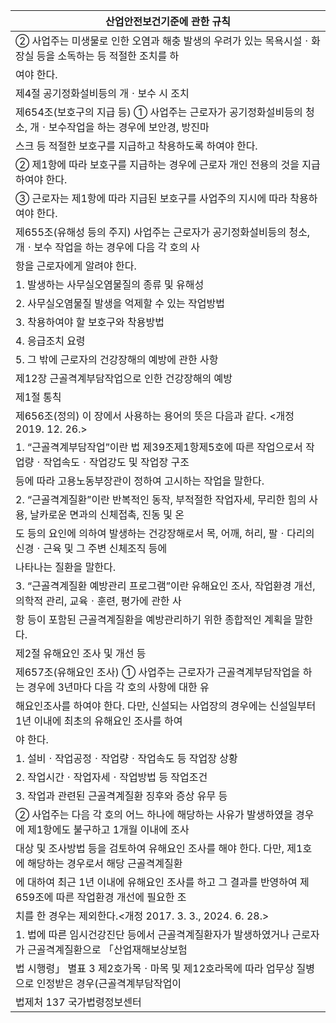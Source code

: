 | 산업안전보건기준에 관한 규칙 |
| --- |
| ② 사업주는 미생물로 인한 오염과 해충 발생의 우려가 있는 목욕시설ㆍ화장실 등을 소독하는 등 적절한 조치를 하 |
| 여야 한다. |
| 제4절 공기정화설비등의 개ㆍ보수 시 조치 |
| 제654조(보호구의 지급 등) ① 사업주는 근로자가 공기정화설비등의 청소, 개ㆍ보수작업을 하는 경우에 보안경, 방진마 |
| 스크 등 적절한 보호구를 지급하고 착용하도록 하여야 한다. |
| ② 제1항에 따라 보호구를 지급하는 경우에 근로자 개인 전용의 것을 지급하여야 한다. |
| ③ 근로자는 제1항에 따라 지급된 보호구를 사업주의 지시에 따라 착용하여야 한다. |
| 제655조(유해성 등의 주지) 사업주는 근로자가 공기정화설비등의 청소, 개ㆍ보수 작업을 하는 경우에 다음 각 호의 사 |
| 항을 근로자에게 알려야 한다. |
| 1. 발생하는 사무실오염물질의 종류 및 유해성 |
| 2. 사무실오염물질 발생을 억제할 수 있는 작업방법 |
| 3. 착용하여야 할 보호구와 착용방법 |
| 4. 응급조치 요령 |
| 5. 그 밖에 근로자의 건강장해의 예방에 관한 사항 |
| 제12장 근골격계부담작업으로 인한 건강장해의 예방 |
| 제1절 통칙 |
| 제656조(정의) 이 장에서 사용하는 용어의 뜻은 다음과 같다. <개정 2019. 12. 26.> |
| 1. “근골격계부담작업”이란 법 제39조제1항제5호에 따른 작업으로서 작업량ㆍ작업속도ㆍ작업강도 및 작업장 구조 |
| 등에 따라 고용노동부장관이 정하여 고시하는 작업을 말한다. |
| 2. “근골격계질환”이란 반복적인 동작, 부적절한 작업자세, 무리한 힘의 사용, 날카로운 면과의 신체접촉, 진동 및 온 |
| 도 등의 요인에 의하여 발생하는 건강장해로서 목, 어깨, 허리, 팔ㆍ다리의 신경ㆍ근육 및 그 주변 신체조직 등에 |
| 나타나는 질환을 말한다. |
| 3. “근골격계질환 예방관리 프로그램”이란 유해요인 조사, 작업환경 개선, 의학적 관리, 교육ㆍ훈련, 평가에 관한 사 |
| 항 등이 포함된 근골격계질환을 예방관리하기 위한 종합적인 계획을 말한다. |
| 제2절 유해요인 조사 및 개선 등 |
| 제657조(유해요인 조사) ① 사업주는 근로자가 근골격계부담작업을 하는 경우에 3년마다 다음 각 호의 사항에 대한 유 |
| 해요인조사를 하여야 한다. 다만, 신설되는 사업장의 경우에는 신설일부터 1년 이내에 최초의 유해요인 조사를 하여 |
| 야 한다. |
| 1. 설비ㆍ작업공정ㆍ작업량ㆍ작업속도 등 작업장 상황 |
| 2. 작업시간ㆍ작업자세ㆍ작업방법 등 작업조건 |
| 3. 작업과 관련된 근골격계질환 징후와 증상 유무 등 |
| ② 사업주는 다음 각 호의 어느 하나에 해당하는 사유가 발생하였을 경우에 제1항에도 불구하고 1개월 이내에 조사 |
| 대상 및 조사방법 등을 검토하여 유해요인 조사를 해야 한다. 다만, 제1호에 해당하는 경우로서 해당 근골격계질환 |
| 에 대하여 최근 1년 이내에 유해요인 조사를 하고 그 결과를 반영하여 제659조에 따른 작업환경 개선에 필요한 조 |
| 치를 한 경우는 제외한다.<개정 2017. 3. 3., 2024. 6. 28.> |
| 1. 법에 따른 임시건강진단 등에서 근골격계질환자가 발생하였거나 근로자가 근골격계질환으로 「산업재해보상보험 |
| 법 시행령」 별표 3 제2호가목ㆍ마목 및 제12호라목에 따라 업무상 질병으로 인정받은 경우(근골격계부담작업이 |
| 법제처                                                            137                                                       국가법령정보센터 |